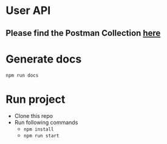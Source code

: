 # User API 

## Please find the Postman Collection [here](https://www.getpostman.com/collections/47b2adcfc2824188c68f )

# Generate docs
`npm run docs`

# Run project
 - Clone this repo
 - Run following commands
   - `npm install`
   - `npm run start`
